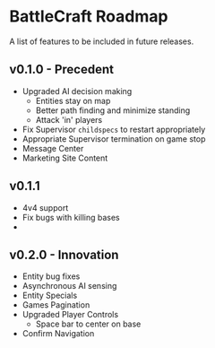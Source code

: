BattleCraft Roadmap
===========

A list of features to be included in future releases.

v0.1.0 - Precedent
------

* Upgraded AI decision making
	* Entities stay on map
	* Better path finding and minimize standing
	* Attack 'in' players
* Fix Supervisor `childspecs` to restart appropriately
* Appropriate Supervisor termination on game stop
* Message Center
* Marketing Site Content

v0.1.1
------

* 4v4 support
* Fix bugs with killing bases
* 


v0.2.0 - Innovation
------

* Entity bug fixes
* Asynchronous AI sensing
* Entity Specials
* Games Pagination
* Upgraded Player Controls
	* Space bar to center on base
* Confirm Navigation
